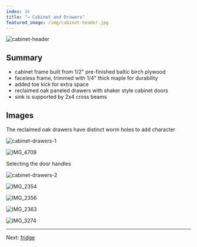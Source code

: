 ```yaml
---
index: 34
title: "→ Cabinet and Drawers"
featured_image: /img/cabinet-header.jpg
---
```


![cabinet-header](img/cabinet-header.jpg)

## Summary
- cabinet frame built from 1/2" pre-finished baltic birch plywood
- faceless frame, trimmed with 1/4" thick maple for durability
- added toe kick for extra space
- reclaimed oak paneled drawers with shaker style cabinet doors
- sink is supported by 2x4 cross beams

## Images

The reclaimed oak drawers have distinct worm holes to add character

![cabinet-drawers-1](img/cabinet-drawers-1.jpg)

![IMG_4709](img/IMG_4709.jpg)

Selecting the door handles

![cabinet-drawers-2](img/cabinet-drawers-2.jpg)

![IMG_2354](img/IMG_2354.jpg)

![IMG_2356](img/IMG_2356.jpg)

![IMG_2363](img/IMG_2363.jpg)

![IMG_3274](img/IMG_3274.jpg)

---

Next: [fridge](fridge.md)